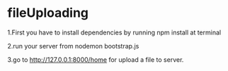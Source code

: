# fileUploading

1.First you have to install dependencies by running 
npm install
at terminal

2.run your server from
nodemon bootstrap.js

3.go to http://127.0.0.1:8000/home for upload a file to server.

